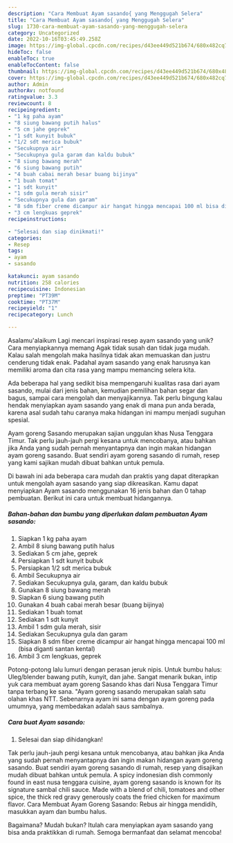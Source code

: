 ```yaml
---
description: "Cara Membuat Ayam sasando{ yang Menggugah Selera"
title: "Cara Membuat Ayam sasando{ yang Menggugah Selera"
slug: 1730-cara-membuat-ayam-sasando-yang-menggugah-selera
category: Uncategorized
date: 2022-10-16T03:45:49.258Z
image: https://img-global.cpcdn.com/recipes/d43ee449d521b674/680x482cq70/ayam-sasando-foto-resep-utama.jpg
hideToc: false
enableToc: true
enableTocContent: false
thumbnail: https://img-global.cpcdn.com/recipes/d43ee449d521b674/680x482cq70/ayam-sasando-foto-resep-utama.jpg
cover: https://img-global.cpcdn.com/recipes/d43ee449d521b674/680x482cq70/ayam-sasando-foto-resep-utama.jpg
author: Admin
authorAv: notfound
ratingvalue: 3.3
reviewcount: 8
recipeingredient:
- "1 kg paha ayam"
- "8 siung bawang putih halus"
- "5 cm jahe geprek"
- "1 sdt kunyit bubuk"
- "1/2 sdt merica bubuk"
- "Secukupnya air"
- "Secukupnya gula garam dan kaldu bubuk"
- "8 siung bawang merah"
- "6 siung bawang putih"
- "4 buah cabai merah besar buang bijinya"
- "1 buah tomat"
- "1 sdt kunyit"
- "1 sdm gula merah sisir"
- "Secukupnya gula dan garam"
- "8 sdm fiber creme dicampur air hangat hingga mencapai 100 ml bisa diganti santan kental"
- "3 cm lengkuas geprek"
recipeinstructions:

- "Selesai dan siap dinikmati!"
categories:
- Resep
tags:
- ayam
- sasando

katakunci: ayam sasando 
nutrition: 258 calories
recipecuisine: Indonesian
preptime: "PT39M"
cooktime: "PT37M"
recipeyield: "1"
recipecategory: Lunch

---
```



Asalamu'alaikum Lagi mencari inspirasi resep ayam sasando yang unik? Cara menyiapkannya memang Agak tidak susah dan tidak juga mudah. Kalau salah mengolah maka hasilnya tidak akan memuaskan dan justru cenderung tidak enak. Padahal ayam sasando yang enak harusnya kan memiliki aroma dan cita rasa yang mampu memancing selera kita.


Ada beberapa hal yang sedikit bisa mempengaruhi kualitas rasa dari ayam sasando, mulai dari jenis bahan, kemudian pemilihan bahan segar dan bagus, sampai cara mengolah dan menyajikannya. Tak perlu bingung kalau hendak menyiapkan ayam sasando yang enak di mana pun anda berada, karena asal sudah tahu caranya maka hidangan ini mampu menjadi suguhan spesial.

Ayam goreng Sasando merupakan sajian unggulan khas Nusa Tenggara Timur. Tak perlu jauh-jauh pergi kesana untuk mencobanya, atau bahkan jika Anda yang sudah pernah menyantapnya dan ingin makan hidangan ayam goreng sasando. Buat sendiri ayam goreng sasando di rumah, resep yang kami sajikan mudah dibuat bahkan untuk pemula.


Di bawah ini ada beberapa cara mudah dan praktis yang dapat diterapkan untuk mengolah ayam sasando yang siap dikreasikan. Kamu dapat menyiapkan Ayam sasando menggunakan 16 jenis bahan dan 0 tahap pembuatan. Berikut ini cara untuk membuat hidangannya.

<!--inarticleads1-->

##### Bahan-bahan dan bumbu yang diperlukan dalam pembuatan Ayam sasando:

1. Siapkan 1 kg paha ayam
1. Ambil 8 siung bawang putih halus
1. Sediakan 5 cm jahe, geprek
1. Persiapkan 1 sdt kunyit bubuk
1. Persiapkan 1/2 sdt merica bubuk
1. Ambil Secukupnya air
1. Sediakan Secukupnya gula, garam, dan kaldu bubuk
1. Gunakan 8 siung bawang merah
1. Siapkan 6 siung bawang putih
1. Gunakan 4 buah cabai merah besar (buang bijinya)
1. Sediakan 1 buah tomat
1. Sediakan 1 sdt kunyit
1. Ambil 1 sdm gula merah, sisir
1. Sediakan Secukupnya gula dan garam
1. Siapkan 8 sdm fiber creme dicampur air hangat hingga mencapai 100 ml (bisa diganti santan kental)
1. Ambil 3 cm lengkuas, geprek


Potong-potong lalu lumuri dengan perasan jeruk nipis. Untuk bumbu halus: Uleg/blender bawang putih, kunyit, dan jahe. Sangat menarik bukan, intip yuk cara membuat ayam goreng Sasando khas dari Nusa Tenggara Timur tanpa terbang ke sana. &#34;Ayam goreng sasando merupakan salah satu olahan khas NTT. Sebenarnya ayam ini sama dengan ayam goreng pada umumnya, yang membedakan adalah saus sambalnya. 

<!--inarticleads2-->

##### Cara buat Ayam sasando:


1. Selesai dan siap dihidangkan!

Tak perlu jauh-jauh pergi kesana untuk mencobanya, atau bahkan jika Anda yang sudah pernah menyantapnya dan ingin makan hidangan ayam goreng sasando. Buat sendiri ayam goreng sasando di rumah, resep yang disajikan mudah dibuat bahkan untuk pemula. A spicy indonesian dish commonly found in east nusa tenggara cuisine, ayam goreng sasando is known for its signature sambal chili sauce. Made with a blend of chili, tomatoes and other spice, the thick red gravy generously coats the fried chicken for maximum flavor. Cara Membuat Ayam Goreng Sasando: Rebus air hingga mendidih, masukkan ayam dan bumbu halus. 

Bagaimana? Mudah bukan? Itulah cara menyiapkan ayam sasando yang bisa anda praktikkan di rumah. Semoga bermanfaat dan selamat mencoba!
